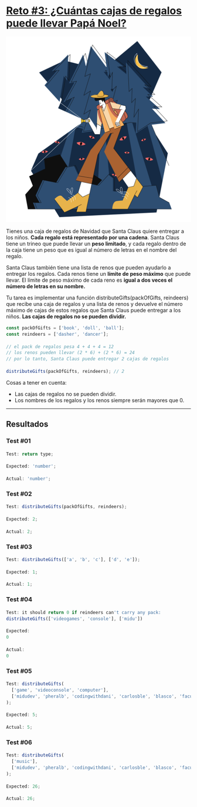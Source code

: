 # [Reto #3: ¿Cuántas cajas de regalos puede llevar Papá Noel?](https://adventjs.dev/es/challenges/2022/3)

![Reto_03](../Assets/Retos_SVG/3.svg)

Tienes una caja de regalos de Navidad que Santa Claus quiere entregar a los niños. <strong>Cada regalo está representado por una cadena</strong>. Santa Claus tiene un trineo que puede llevar un <strong>peso limitado</strong>, y cada regalo dentro de la caja tiene un peso que es igual al número de letras en el nombre del regalo.

Santa Claus también tiene una lista de renos que pueden ayudarlo a entregar los regalos. Cada renos tiene un <strong>límite de peso máximo</strong> que puede llevar. El límite de peso máximo de cada reno es <strong>igual a dos veces el número de letras en su nombre.</strong>

Tu tarea es implementar una función distributeGifts(packOfGifts, reindeers) que recibe una caja de regalos y una lista de renos y devuelve el número máximo de cajas de estos regalos que Santa Claus puede entregar a los niños. <strong>Las cajas de regalos no se pueden dividir.</strong>

```js
const packOfGifts = ['book', 'doll', 'ball'];
const reindeers = ['dasher', 'dancer'];

// el pack de regalos pesa 4 + 4 + 4 = 12
// los renos pueden llevar (2 * 6) + (2 * 6) = 24
// por lo tanto, Santa Claus puede entregar 2 cajas de regalos

distributeGifts(packOfGifts, reindeers); // 2
```

Cosas a tener en cuenta:

- Las cajas de regalos no se pueden dividir.
- Los nombres de los regalos y los renos siempre serán mayores que 0.

---

## Resultados

### Test #01

```js
Test: return type;

Expected: 'number';

Actual: 'number';
```

### Test #02

```js
Test: distributeGifts(packOfGifts, reindeers);

Expected: 2;

Actual: 2;
```

### Test #03

```js
Test: distributeGifts(['a', 'b', 'c'], ['d', 'e']);

Expected: 1;

Actual: 1;
```

### Test #04

```js
Test: it should return 0 if reindeers can't carry any pack:
distributeGifts(['videogames', 'console'], ['midu'])

Expected:
0

Actual:
0
```

### Test #05

```js
Test: distributeGifts(
  ['game', 'videoconsole', 'computer'],
  ['midudev', 'pheralb', 'codingwithdani', 'carlosble', 'blasco', 'facundocapua', 'madeval', 'memxd']
);

Expected: 5;

Actual: 5;
```

### Test #06

```js
Test: distributeGifts(
  ['music'],
  ['midudev', 'pheralb', 'codingwithdani', 'carlosble', 'blasco', 'facundocapua', 'madeval', 'memxd']
);

Expected: 26;

Actual: 26;
```
